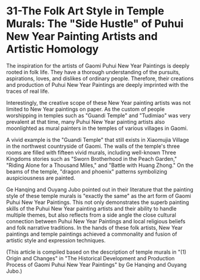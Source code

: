 # 31-The Folk Art Style in Temple Murals: The "Side Hustle" of Puhui New Year Painting Artists and Artistic Homology

The inspiration for the artists of Gaomi Puhui New Year Paintings is deeply rooted in folk life. They have a thorough understanding of the pursuits, aspirations, loves, and dislikes of ordinary people. Therefore, their creations and production of Puhui New Year Paintings are deeply imprinted with the traces of real life.

Interestingly, the creative scope of these New Year painting artists was not limited to New Year paintings on paper. As the custom of people worshipping in temples such as "Guandi Temple" and "Tudimiao" was very prevalent at that time, many Puhui New Year painting artists also moonlighted as mural painters in the temples of various villages in Gaomi.

A vivid example is the "Guandi Temple" that still exists in Xiaomujia Village in the northwest countryside of Gaomi. The walls of the temple's three rooms are filled with fifteen vivid murals, including well-known Three Kingdoms stories such as "Sworn Brotherhood in the Peach Garden," "Riding Alone for a Thousand Miles," and "Battle with Huang Zhong." On the beams of the temple, "dragon and phoenix" patterns symbolizing auspiciousness are painted.

Ge Hanqing and Ouyang Jubo pointed out in their literature that the painting style of these temple murals is "exactly the same" as the art form of Gaomi Puhui New Year Paintings. This not only demonstrates the superb painting skills of the Puhui New Year painting artists and their ability to handle multiple themes, but also reflects from a side angle the close cultural connection between Puhui New Year Paintings and local religious beliefs and folk narrative traditions. In the hands of these folk artists, New Year paintings and temple paintings achieved a commonality and fusion of artistic style and expression techniques.

(This article is compiled based on the description of temple murals in "(1) Origin and Changes" in "The Historical Development and Production Process of Gaomi Puhui New Year Paintings" by Ge Hanqing and Ouyang Jubo.)
